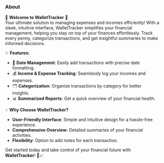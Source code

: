 ### About

🚀 **Welcome to WalletTracker** 🚀  
Your ultimate solution to managing expenses and incomes efficiently! With a sleek, intuitive interface, WalletTracker simplifies your financial management, helping you stay on top of your finances effortlessly. Track every penny, categorize transactions, and get insightful summaries to make informed decisions.

✨ **Features:**
- 📅 **Date Management**: Easily add transactions with precise date formatting.
- 💰 **Income & Expense Tracking**: Seamlessly log your incomes and expenses.
- 🗂 **Categorization**: Organize transactions by category for better insights.
- 📊 **Summarized Reports**: Get a quick overview of your financial health.

💡 **Why Choose WalletTracker?**
- **User-Friendly Interface**: Simple and intuitive design for a hassle-free experience.
- **Comprehensive Overview**: Detailed summaries of your financial activities.
- **Flexibility**: Option to add notes for each transaction.

Get started today and take control of your financial future with **WalletTracker**! 💸📈

